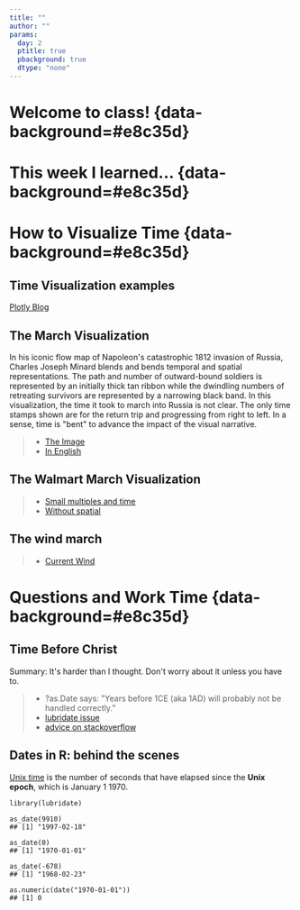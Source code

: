 ```yaml
---
title: ""
author: ""
params:
  day: 2
  ptitle: true
  pbackground: true
  dtype: "none"
---
```




# Welcome to class! {data-background=#e8c35d}

# This week I learned... {data-background=#e8c35d}

# How to Visualize Time {data-background=#e8c35d}

## Time Visualization examples

[Plotly Blog](https://plotlyblog.tumblr.com/post/117105992082/time-series-graphs-eleven-stunning-ways-you-can)

## The March Visualization

In his iconic flow map of Napoleon's catastrophic 1812 invasion of Russia, Charles Joseph Minard blends and bends temporal and spatial representations. The path and number of outward-bound soldiers is represented by an initially thick tan ribbon while the dwindling numbers of retreating survivors are represented by a narrowing black band. In this visualization, the time it took to march into Russia is not clear. The only time stamps shown are for the return trip and progressing from right to left. In a sense, time is "bent" to advance the impact of the visual narrative.

> - [The Image](http://uxmag.com/sites/default/files/uploads/whitney-its-about-time/Minard.png)
> - [In English](https://en.wikipedia.org/wiki/Charles_Joseph_Minard#/media/File:Minard_Update.png)

## The Walmart March Visualization

> - [Small multiples and time](http://excelcharts.com/wp-content/uploads/2012/06/walmart-growth-micromaps1.png)
> - [Without spatial](http://excelcharts.com/wp-content/uploads/2012/06/walmart-reorderable-matrix.png)

## The wind march

> - [Current Wind](http://hint.fm/wind/)

# Questions and Work Time {data-background=#e8c35d}

## Time Before Christ

Summary: It's harder than I thought. Don't worry about it unless you have to.

>- ?as.Date says: "Years before 1CE (aka 1AD) will probably not be handled correctly."
>- [lubridate issue](https://github.com/tidyverse/lubridate/issues/2)
>- [advice on stackoverflow](https://stackoverflow.com/questions/877366/what-is-the-best-way-to-handle-dates-before-christ-in-c-net)

## Dates in R: behind the scenes

[Unix time](https://en.wikipedia.org/wiki/Unix_time) is the number of seconds that have elapsed since the **Unix epoch**, which is January 1 1970.

```
library(lubridate)

as_date(9910)
## [1] "1997-02-18"

as_date(0)
## [1] "1970-01-01"

as_date(-678)
## [1] "1968-02-23"

as.numeric(date("1970-01-01"))
## [1] 0
```

<!----------
## default lubridate time zone: UTC

[Coordinated Universal Time (UTC)]() is the default time zone in lubridate. If you load date data or convert something to a date without specifiying the time zone, UTC is used.

## Move into R

[code](http://ktoutloud.github.io/classslides/math335/dates_day2_notes.R)
---------------------->
